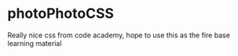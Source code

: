 # photoPhotoCSS
Really nice css from code academy, hope to use this as the fire base learning material
